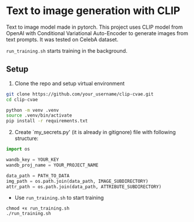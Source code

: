 # Text to image generation with CLIP

Text to image model made in pytorch. This project uses CLIP model from OpenAI
with Conditional Variational Auto-Encoder to generate images from text prompts.
It was tested on CelebA dataset.

`run_training.sh` starts training in the background.

## Setup

1. Clone the repo and setup virtual environment

```bash
git clone https://github.com/your_username/clip-cvae.git
cd clip-cvae

python -m venv .venv
source .venv/bin/activate
pip install -r requirements.txt
```

2. Create `my_secrets.py' (it is already in gitignore) file with following structure:

```python
import os

wandb_key = YOUR_KEY
wandb_proj_name = YOUR_PROJECT_NAME

data_path = PATH_TO_DATA
img_path = os.path.join(data_path, IMAGE_SUBDIRECTORY)
attr_path = os.path.join(data_path, ATTRIBUTE_SUBDIRECTORY)
```


- Use `run_training.sh` to start training

```
chmod +x run_training.sh
./run_training.sh
```
